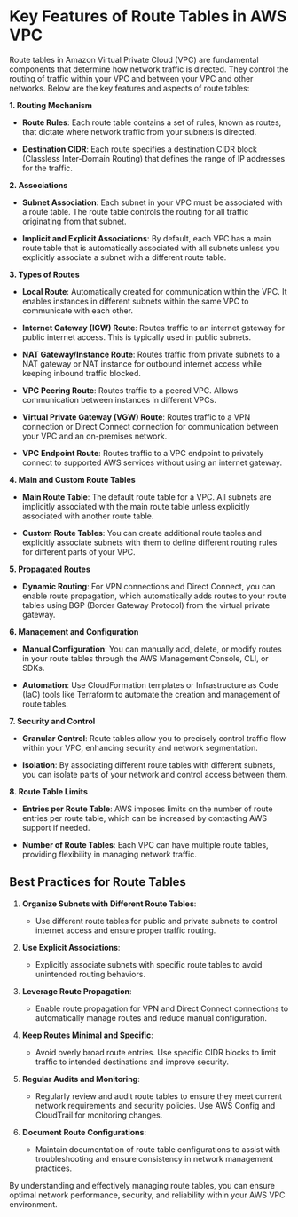 <h1>Key Features of Route Tables in AWS VPC</h1>


Route tables in Amazon Virtual Private Cloud (VPC) are fundamental components that determine how network traffic is directed. They control the routing of traffic within your VPC and between your VPC and other networks. Below are the key features and aspects of route tables:


**1. Routing Mechanism**

- **Route Rules**: Each route table contains a set of rules, known as routes, that dictate where network traffic from your subnets is directed.

- **Destination CIDR**: Each route specifies a destination CIDR block (Classless Inter-Domain Routing) that defines the range of IP addresses for the traffic.


**2. Associations**

- **Subnet Association**: Each subnet in your VPC must be associated with a route table. The route table controls the routing for all traffic originating from that subnet.

- **Implicit and Explicit Associations**: By default, each VPC has a main route table that is automatically associated with all subnets unless you explicitly associate a subnet with a different route table.


**3. Types of Routes**

- **Local Route**: Automatically created for communication within the VPC. It enables instances in different subnets within the same VPC to communicate with each other.


- **Internet Gateway (IGW) Route**: Routes traffic to an internet gateway for public internet access. This is typically used in public subnets.

- **NAT Gateway/Instance Route**: Routes traffic from private subnets to a NAT gateway or NAT instance for outbound internet access while keeping inbound traffic blocked.

- **VPC Peering Route**: Routes traffic to a peered VPC. Allows communication between instances in different VPCs.

- **Virtual Private Gateway (VGW) Route**: Routes traffic to a VPN connection or Direct Connect connection for communication between your VPC and an on-premises network.

- **VPC Endpoint Route**: Routes traffic to a VPC endpoint to privately connect to supported AWS services without using an internet gateway.


**4. Main and Custom Route Tables**

- **Main Route Table**: The default route table for a VPC. All subnets are implicitly associated with the main route table unless explicitly associated with another route table.

- **Custom Route Tables**: You can create additional route tables and explicitly associate subnets with them to define different routing rules for different parts of your VPC.


**5. Propagated Routes**

- **Dynamic Routing**: For VPN connections and Direct Connect, you can enable route propagation, which automatically adds routes to your route tables using BGP (Border Gateway Protocol) from the virtual private gateway.


**6. Management and Configuration**

- **Manual Configuration**: You can manually add, delete, or modify routes in your route tables through the AWS Management Console, CLI, or SDKs.

- **Automation**: Use CloudFormation templates or Infrastructure as Code (IaC) tools like Terraform to automate the creation and management of route tables.


 **7. Security and Control**

- **Granular Control**: Route tables allow you to precisely control traffic flow within your VPC, enhancing security and network segmentation.

- **Isolation**: By associating different route tables with different subnets, you can isolate parts of your network and control access between them.


**8. Route Table Limits**

- **Entries per Route Table**: AWS imposes limits on the number of route entries per route table, which can be increased by contacting AWS support if needed.

- **Number of Route Tables**: Each VPC can have multiple route tables, providing flexibility in managing network traffic.


<h2>Best Practices for Route Tables</h2>



1. **Organize Subnets with Different Route Tables**:
 
   - Use different route tables for public and private subnets to control internet access and ensure proper traffic routing.


2. **Use Explicit Associations**:
 
   - Explicitly associate subnets with specific route tables to avoid unintended routing behaviors.


3. **Leverage Route Propagation**:

    - Enable route propagation for VPN and Direct Connect connections to automatically manage routes and reduce manual configuration.


5. **Keep Routes Minimal and Specific**:
 
   - Avoid overly broad route entries. Use specific CIDR blocks to limit traffic to intended destinations and improve security.


6. **Regular Audits and Monitoring**:

    - Regularly review and audit route tables to ensure they meet current network requirements and security policies. Use AWS Config and CloudTrail for monitoring changes.


8. **Document Route Configurations**:

    - Maintain documentation of route table configurations to assist with troubleshooting and ensure consistency in network management practices.

By understanding and effectively managing route tables, you can ensure optimal network performance, security, and reliability within your AWS VPC environment.

